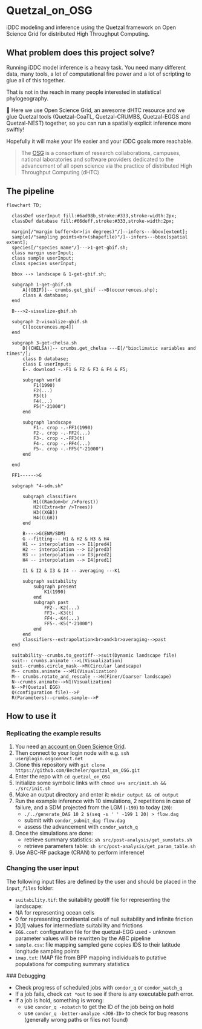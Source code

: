 # Quetzal_on_OSG

iDDC modeling and inference using the Quetzal framework on Open Science Grid
for distributed High Throughput Computing.

## What problem does this project solve?

Running iDDC model inference is a heavy task. You need many different data,
many tools, a lot of computational fire power and a lot of scripting to glue all of this together.

That is not in the reach in many people interested in statistical phylogeography.

:gift: Here we use Open Science Grid, an awesome dHTC resource and we glue Quetzal tools (Quetzal-CoaTL,
Quetzal-CRUMBS, Quetzal-EGGS and Quetzal-NEST) together, so you can run
a spatially explicit inference more swiftly!

Hopefully it will make your life easier and your iDDC goals more reachable.

>  The [OSG](https://opensciencegrid.org/) is a consortium of research collaborations, campuses, national
> laboratories and software providers dedicated to the advancement of all open
> science via the practice of distributed High Throughput Computing (dHTC)

## The pipeline

```mermaid
flowchart TD;

  classDef userInput fill:#6ad98b,stroke:#333,stroke-width:2px;
  classDef database fill:#66deff,stroke:#333,stroke-width:2px;

  margin[/"margin buffer<br>(in degrees)"/]--infers---bbox[extent];
  sample[/"sampling points<br>(shapefile)"/]--infers---bbox[spatial extent];
  species[/"species name"/]--->1-get-gbif.sh;
  class margin userInput;
  class sample userInput;
  class species userInput;

  bbox --> landscape & 1-get-gbif.sh;

  subgraph 1-get-gbif.sh
      A[(GBIF)]-- crumbs.get_gbif -->B(occurrences.shp);
      class A database;
  end

  B--->2-visualize-gbif.sh

  subgraph 2-visualize-gbif.sh
      C([occurences.mp4])
  end

  subgraph 3-get-chelsa.sh
      D[(CHELSA)]-- crumbs.get_chelsa ---E[/"bioclimatic variables and times"/];
      class D database;
      class E userInput;
      E-. download -.-F1 & F2 & F3 & F4 & F5;

      subgraph world
          F1(1990)
          F2(...)
          F3(t)
          F4(...)
          F5("-21000")
      end

      subgraph landscape
          F1-. crop -.-FF1(1990)
          F2-. crop -.-FF2(...)
          F3-. crop -.-FF3(t)
          F4-. crop -.-FF4(...)
          F5-. crop -.-FF5("-21000")
      end

  end

  FF1------>G

  subgraph "4-sdm.sh"

      subgraph classifiers
          H1((Random<br />Forest))
          H2((Extra<br />Trees))
          H3((XGB))
          H4((LGB))
      end

      B---->G(ENM/SDM)
      G --fitting--- H1 & H2 & H3 & H4
      H1 -- interpolation --> I1[pred4]
      H2 -- interpolation --> I2[pred3]
      H3 -- interpolation --> I3[pred2]
      H4 -- interpolation --> I4[pred1]

      I1 & I2 & I3 & I4 -- averaging ---K1

      subgraph suitability
          subgraph present
              K1(1990)
          end
          subgraph past
              FF2-.-K2(...)
              FF3-.-K3(t)
              FF4-.-K4(...)
              FF5-.-K5("-21000")
          end
      end
      classifiers--extrapolation<br>and<br>averaging-->past
  end

  suitability--crumbs.to_geotiff-->suit(Dynamic landscape file)
  suit-- crumbs.animate -->L(Visualization)
  suit--crumbs.circle_mask-->M(Circular landscape)
  M-- crumbs.animate -->M1(Visualization)
  M-- crumbs.rotate_and_rescale -->N(Finer/Coarser landscape)
  N--crumbs.animate-->N1(Visualization)
  N-->P(Quetzal EGG)
  Q(configuration file)-->P
  R(Parameters)--crumbs.sample-->P
```


## How to use it

### Replicating the example results

1. You need [an account on Open Science Grid](https://opensciencegrid.org/).
2. Then connect to your login node with e.g. `ssh user@login.osgconnect.net`
3. Clone this repository with `git clone https://github.com/Becheler/quetzal_on_OSG.git`
4. Enter the repo with `cd quetzal_on_OSG`
5. Initialize some symbolic links with `chmod u+x src/init.sh && ./src/init.sh`
6. Make an output directory and enter it: `mkdir output && cd output`
7. Run the example inference with 10 simulations, 2 repetitions in case of failure, and a SDM projected from the LGM (`-199`) to today (`20`):
     - `./../generate_DAG 10 2 $(seq -s ' ' -199 1 20) > flow.dag`
     - submit with `condor_submit_dag flow.dag`
     - assess the advancement with `condor_watch_q`
8. Once the simulations are done:
   - retrieve summary statistics: `sh src/post-analysis/get_sumstats.sh`
   - retrieve parameters table: `sh src/post-analysis/get_param_table.sh`
9. Use ABC-RF package (CRAN) to perform inference!

### Changing the user input

The following input files are defined by the user and should be placed in the `input_files` folder:

- `suitability.tif`: the suitability geotiff file for representing the landscape:
 - NA for representing ocean cells
 - 0 for representing continental cells of null suitability and infinite friction
 - ]0,1] values for intermediate suitability and frictions
- `EGG.conf`: configuration file for the quetzal-EGG used - unknown parameter values will be rewritten by the ABC pipeline
- `sample.csv`: file mapping sampled gene copies IDS to their latitude longitude sampling points
- `imap.txt`: IMAP file from BPP mapping individuals to putative populations for computing summary statistics

### Debugging

* Check progress of scheduled jobs with `condor_q` or `condor_watch_q`
* If a job fails, check `cat *out` to see if there is any executable path error.
* If a job is hold, something is wrong:
    - use `condor_q -nobatch` to get the ID of the job being on hold
    - use `condor_q -better-analyze <JOB-ID>` to check for bug reasons (generally wrong paths or files not found)
